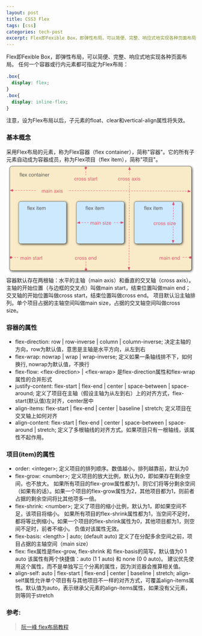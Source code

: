 ```yaml
---
layout: post
title: CSS3 Flex
tags: [css]
categories: tech-post
excerpt: Flex即Fexible Box，即弹性布局，可以简便、完整、响应式地实现各种页面布局。任何一个容器或行内元素都可指定为Flex布局。
---
```


Flex即Fexible Box，即弹性布局，可以简便、完整、响应式地实现各种页面布局。
任何一个容器或行内元素都可指定为Flex布局：

~~~ css
.box{
  display: flex;
}
.box{
  display: inline-flex;
}
~~~

注意，设为Flex布局以后，子元素的float、clear和vertical-align属性将失效。

### 基本概念
采用Flex布局的元素，称为Flex容器（flex container），简称"容器"。它的所有子元素自动成为容器成员，称为Flex项目（flex item），简称"项目"。
![Flex](/imgs/tech_post/flex.png)
容器默认存在两根轴：水平的主轴（main axis）和垂直的交叉轴（cross axis）。主轴的开始位置（与边框的交叉点）叫做main start，结束位置叫做main end；交叉轴的开始位置叫做cross start，结束位置叫做cross end。
项目默认沿主轴排列。单个项目占据的主轴空间叫做main size，占据的交叉轴空间叫做cross size。

### 容器的属性

- flex-direction: row | row-inverse | column | column-inverse;
    决定主轴的方向，row为默认值，意思是主轴是水平方向，从左到右
- flex-wrap: nowrap | wrap | wrap-inverse;
    定义如果一条轴线排不下，如何换行, nowrap为默认值，不换行
- flex-flow: \<flex-direction> | \<flex-wrap>
    是flex-direction属性和flex-wrap属性的合并形式
- justify-content: flex-start | flex-end | center | space-between | space-around;
    定义了项目在主轴（假设主轴为从左到右）上的对齐方式，flex-start(默认值)左对齐，center居中
- align-items: flex-start | flex-end | center | baseline | stretch;
    定义项目在交叉轴上如何对齐
- align-content: flex-start | flex-end | center | space-between | space-around | stretch;
    定义了多根轴线的对齐方式。如果项目只有一根轴线，该属性不起作用。

### 项目(item)的属性
- order: \<integer>;
    定义项目的排列顺序。数值越小，排列越靠前，默认为0
- flex-grow: \<number>;
    定义项目的放大比例，默认为0，即如果存在剩余空间，也不放大。
    如果所有项目的flex-grow属性都为1，则它们将等分剩余空间（如果有的话）。如果一个项目的flex-grow属性为2，其他项目都为1，则前者占据的剩余空间将比其他项多一倍。
- flex-shrink: \<number>;
    定义了项目的缩小比例，默认为1，即如果空间不足，该项目将缩小。
    如果所有项目的flex-shrink属性都为1，当空间不足时，都将等比例缩小。如果一个项目的flex-shrink属性为0，其他项目都为1，则空间不足时，前者不缩小。 负值对该属性无效。
- flex-basis: \<length> | auto;  (default auto)
    定义了在分配多余空间之前，项目占据的主轴空间（main size）
- flex:
    flex属性是flex-grow, flex-shrink 和 flex-basis的简写，默认值为0 1 auto
    该属性有两个快捷值：auto (1 1 auto) 和 none (0 0 auto)。
    建议优先使用这个属性，而不是单独写三个分离的属性，因为浏览器会推算相关值。
- align-self: auto | flex-start | flex-end | center | baseline | stretch;
    align-self属性允许单个项目有与其他项目不一样的对齐方式，可覆盖align-items属性。默认值为auto，表示继承父元素的align-items属性，如果没有父元素，则等同于stretch

### 参考:
> [阮一峰 flex布局教程](http://www.ruanyifeng.com/blog/2015/07/flex-grammar.html?utm_source=tuicool)
